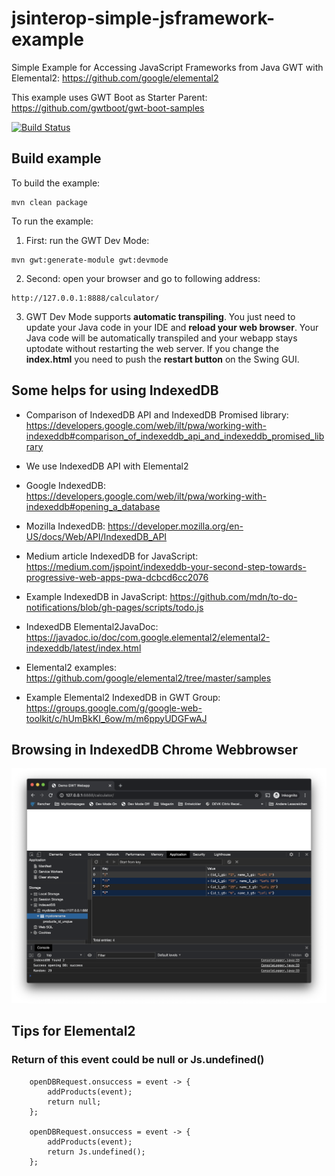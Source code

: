 # jsinterop-simple-jsframework-example
Simple Example for Accessing JavaScript Frameworks from Java GWT with Elemental2: https://github.com/google/elemental2

This example uses GWT Boot as Starter Parent: https://github.com/gwtboot/gwt-boot-samples

[![Build Status](https://travis-ci.com/github/lofidewanto/jsinterop-simple-jsframework-example.svg?branch=master)](https://travis-ci.com/github/lofidewanto/jsinterop-simple-jsframework-example)

## Build example
To build the example:
```
mvn clean package
```

To run the example:
1. First: run the GWT Dev Mode: 
```
mvn gwt:generate-module gwt:devmode
```
2. Second: open your browser and go to following address:
```
http://127.0.0.1:8888/calculator/
```
3. GWT Dev Mode supports **automatic transpiling**. You just need to update your Java code in your IDE and **reload your web browser**. Your Java code will be automatically transpiled and your webapp stays uptodate without restarting the web server. If you change the **index.html** you need to push the **restart button** on the Swing GUI.

## Some helps for using IndexedDB

- Comparison of IndexedDB API and IndexedDB Promised library: https://developers.google.com/web/ilt/pwa/working-with-indexeddb#comparison_of_indexeddb_api_and_indexeddb_promised_library
		
- We use IndexedDB API with Elemental2

- Google IndexedDB: https://developers.google.com/web/ilt/pwa/working-with-indexeddb#opening_a_database

- Mozilla IndexedDB: https://developer.mozilla.org/en-US/docs/Web/API/IndexedDB_API

- Medium article IndexedDB for JavaScript: https://medium.com/jspoint/indexeddb-your-second-step-towards-progressive-web-apps-pwa-dcbcd6cc2076
	
- Example IndexedDB in JavaScript: https://github.com/mdn/to-do-notifications/blob/gh-pages/scripts/todo.js

- IndexedDB Elemental2JavaDoc: https://javadoc.io/doc/com.google.elemental2/elemental2-indexeddb/latest/index.html

- Elemental2 examples: https://github.com/google/elemental2/tree/master/samples
		
- Example Elemental2 IndexedDB in GWT Group: https://groups.google.com/g/google-web-toolkit/c/hUmBkKI_6ow/m/m6ppyUDGFwAJ

## Browsing in IndexedDB Chrome Webbrowser

![IndexedDB Chrome](https://raw.githubusercontent.com/lofidewanto/jsinterop-simple-jsframework-example/master/src/main/docs/indexeddb-chrome-browser.png)

## Tips for Elemental2

### Return of this event could be null or Js.undefined()

```
	openDBRequest.onsuccess = event -> {
		addProducts(event);
		return null;
	};
		
	openDBRequest.onsuccess = event -> {
		addProducts(event);
		return Js.undefined();
	};
```
